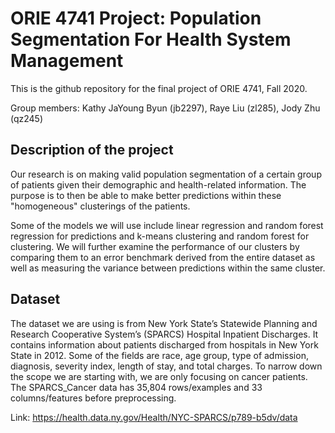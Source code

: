# ORIE 4741 Project: Population Segmentation For Health System Management
This is the github repository for the final project of ORIE 4741, Fall 2020.

Group members: Kathy JaYoung Byun (jb2297), Raye Liu (zl285), Jody Zhu (qz245)

## Description of the project 
Our research is on making valid population segmentation of a certain group of patients given their demographic and health-related information. The purpose is to then be able to make better predictions within these "homogeneous" clusterings of the patients.

Some of the models we will use include linear regression and random forest regression for predictions and k-means clustering and random forest for clustering. We will further examine the performance of our clusters by comparing them to an error benchmark derived from the entire dataset as well as measuring the variance between predictions within the same cluster.

## Dataset
The dataset we are using is from New York State’s Statewide Planning and Research Cooperative System’s (SPARCS) Hospital Inpatient Discharges. It contains information about patients discharged from hospitals in New York State in 2012. Some of the fields are race, age group, type of admission, diagnosis, severity index, length of stay, and total charges. To narrow down the scope we are starting with, we are only focusing on cancer patients. The SPARCS_Cancer data has 35,804 rows/examples and 33 columns/features before preprocessing.

Link: https://health.data.ny.gov/Health/NYC-SPARCS/p789-b5dv/data
